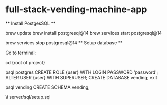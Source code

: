 # full-stack-vending-machine-app

** Install PostgesSQL **

brew update
brew install postgresql@14
brew services start postgresql@14

brew services stop postgresql@14
** Setup database **

Go to terminal:

cd {root of project}    

psql postgres
CREATE ROLE {user} WITH LOGIN PASSWORD 'password';
ALTER USER {user} WITH SUPERUSER;
CREATE DATABASE vending;
exit

psql vending
CREATE SCHEMA vending;

\i server/sql/setup.sql